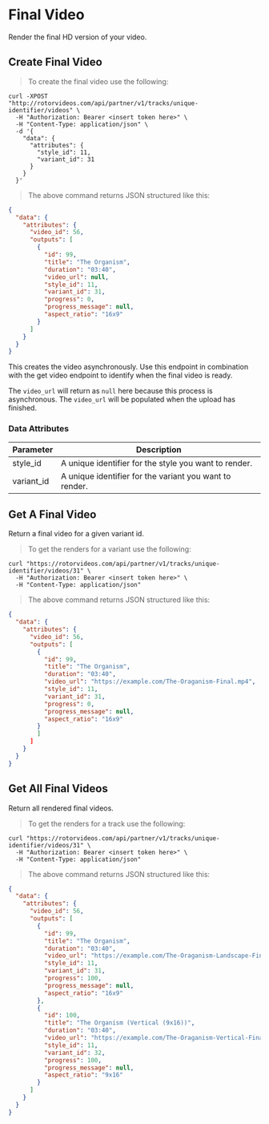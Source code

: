 # Final Video

Render the final HD version of your video.

## Create Final Video

> To create the final video use the following:

```shell
curl -XPOST
"http://rotorvideos.com/api/partner/v1/tracks/unique-identifier/videos" \
  -H "Authorization: Bearer <insert token here>" \
  -H "Content-Type: application/json" \
  -d '{
    "data": {
      "attributes": {
        "style_id": 11,
        "variant_id": 31
      }
    }
  }'
```

> The above command returns JSON structured like this:

```json
{
  "data": {
    "attributes": {
      "video_id": 56,
      "outputs": [
        {
          "id": 99,
          "title": "The Organism",
          "duration": "03:40",
          "video_url": null,
          "style_id": 11,
          "variant_id": 31,
          "progress": 0,
          "progress_message": null,
          "aspect_ratio": "16x9"
        }
      ]
    }
  }
}
```

This creates the video asynchronously. Use this endpoint in combination with the get video endpoint to identify when the final video is ready.

<aside class="notice">
The <code>video_url</code> will return as <code>null</code> here because this process is asynchronous. The <code>video_url</code> will be populated when the upload has finished.
</aside>

### Data Attributes

Parameter | Description
--------- | -----------
style_id | A unique identifier for the style you want to render.
variant_id | A unique identifier for the variant you want to render.

## Get A Final Video

Return a final video for a given variant id.

> To get the renders for a variant use the following:

```shell
curl "https://rotorvideos.com/api/partner/v1/tracks/unique-identifier/videos/31" \
  -H "Authorization: Bearer <insert token here>" \
  -H "Content-Type: application/json"
```

> The above command returns JSON structured like this:

```json
{
  "data": {
    "attributes": {
      "video_id": 56,
      "outputs": [
        {
          "id": 99,
          "title": "The Organism",
          "duration": "03:40",
          "video_url": "https://example.com/The-Oraganism-Final.mp4",
          "style_id": 11,
          "variant_id": 31,
          "progress": 0,
          "progress_message": null,
          "aspect_ratio": "16x9"
        }
        ]
      ]
    }
  }
}
```

## Get All Final Videos

Return all rendered final videos.

> To get the renders for a track use the following:

```shell
curl "https://rotorvideos.com/api/partner/v1/tracks/unique-identifier/videos/31" \
  -H "Authorization: Bearer <insert token here>" \
  -H "Content-Type: application/json"
```

> The above command returns JSON structured like this:

```json
{
  "data": {
    "attributes": {
      "video_id": 56,
      "outputs": [
        {
          "id": 99,
          "title": "The Organism",
          "duration": "03:40",
          "video_url": "https://example.com/The-Oraganism-Landscape-Final.mp4",
          "style_id": 11,
          "variant_id": 31,
          "progress": 100,
          "progress_message": null,
          "aspect_ratio": "16x9"
        },
        {
          "id": 100,
          "title": "The Organism (Vertical (9x16))",
          "duration": "03:40",
          "video_url": "https://example.com/The-Oraganism-Vertical-Final.mp4",
          "style_id": 11,
          "variant_id": 32,
          "progress": 100,
          "progress_message": null,
          "aspect_ratio": "9x16"
        }
      ]
    }
  }
}
```
